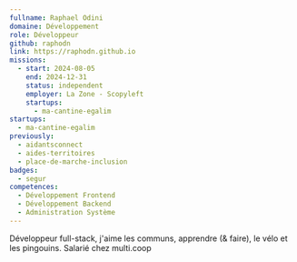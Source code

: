 ```yaml
---
fullname: Raphael Odini
domaine: Développement
role: Développeur
github: raphodn
link: https://raphodn.github.io
missions:
  - start: 2024-08-05
    end: 2024-12-31
    status: independent
    employer: La Zone - Scopyleft
    startups:
      - ma-cantine-egalim
startups:
  - ma-cantine-egalim
previously:
  - aidantsconnect
  - aides-territoires
  - place-de-marche-inclusion
badges:
  - segur
competences:
  - Développement Frontend
  - Développement Backend
  - Administration Système
---
```

Développeur full-stack, j'aime les communs, apprendre (& faire), le vélo et les pingouins. Salarié chez multi.coop
